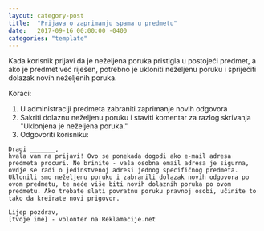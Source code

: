 ```yaml
---
layout: category-post
title:  "Prijava o zaprimanju spama u predmetu"
date:   2017-09-16 00:00:00 -0400
categories: "template"
---
```

Kada korisnik prijavi da je neželjena poruka pristigla u postojeći predmet, a ako je predmet već riješen, potrebno je ukloniti neželjenu poruku i spriječiti dolazak novih neželjenih poruka.

Koraci:
1. U administraciji predmeta zabraniti zaprimanje novih odgovora
2. Sakriti dolaznu neželjenu poruku i staviti komentar za razlog skrivanja "Uklonjena je neželjena poruka."
3. Odgovoriti korisniku:

```
Dragi _______, 
hvala vam na prijavi! Ovo se ponekada dogodi ako e-mail adresa predmeta procuri. Ne brinite - vaša osobna email adresa je sigurna, ovdje se radi o jedinstvenoj adresi jednog specifičnog predmeta. Uklonili smo neželjenu poruku i zabranili dolazak novih odgovora po ovom predmetu, te neće više biti novih dolaznih poruka po ovom predmetu. Ako trebate slati povratnu poruku pravnoj osobi, učinite to tako da kreirate novi prigovor.

Lijep pozdrav,
[tvoje ime] - volonter na Reklamacije.net
```
